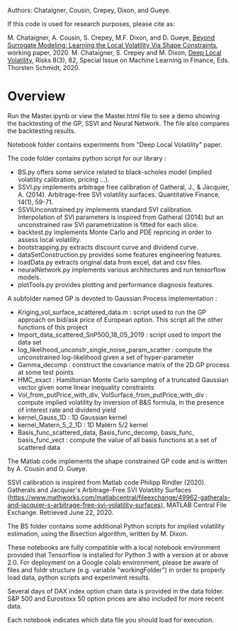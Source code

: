 Authors: Chataigner, Cousin, Crepey, Dixon, and Gueye. 

If this code is used for research purposes, please cite as:

M. Chataigner, A. Cousin, S. Crepey, M.F. Dixon, and D. Gueye, [Beyond Surrogate Modeling: Learning the Local Volatility Via Shape Constraints](http://mypages.iit.edu/~mdixon7/preprints/local_vol.pdf), working paper, 2020.
M. Chataigner, S. Crepey and M. Dixon, [Deep Local Volatility](https://www.mdpi.com/2227-9091/8/3/82), Risks 8(3), 82, Special Issue on Machine Learning in Finance, Eds. Thorsten Schmidt, 2020.


# Overview
Run the Master.ipynb or view the Master.html file to see a demo showing the backtesting of the GP, SSVI and Neural Network.
The file also compares the backtesting results.

Notebook folder contains experiments from "Deep Local Volatility" paper. 

The code folder contains python script for our library :
- BS.py offers some service related to black-scholes model (implied volatility calibration, pricing ...).
- SSVI.py implements arbitrage free calibration of Gatheral, J., & Jacquier, A. (2014). Arbitrage-free SVI volatility surfaces. Quantitative Finance, 14(1), 59-71.
- SSVIUnconstrained.py implements standard SVI calibration. Interpolation of SVI parameters is inspired from Gatheral (2014) but an unconstrained raw SVI parametrization is fitted for each slice.
- backtest.py implements Monte Carlo and PDE repricing in order to assess local volatility.
- bootstrapping.py extracts discount curve and dividend curve.
- dataSetConstruction.py provides some features engineering features.
- loadData.py extracts original data from excel, dat and csv files.
- neuralNetwork.py implements various architectures and run tensorflow models.
- plotTools.py provides plotting and performance diagnosis features.

A subfolder named GP is devoted to Gaussian Process implementation :
- Kriging_vol_surface_scattered_data.m : script used to run the GP approach on bid/ask price of European option. This script all the other functions of this project 
- Import_data_scattered_SnP500_18_05_2019 : script used to import the data set
- log_likelihood_unconstr_single_noise_param_scatter : compute the unconstrained log-likelihood given a set of hyper-parameter
- Gamma_decomp : construct the covariance matrix of the 2D GP process at some test points
- HMC_exact : Hamiltonian Monte Carlo sampling of a truncated Gaussian vector given some linear inequality constraints
- Vol_from_putPrice_with_div, VolSurface_from_putPrice_with_div : compute implied volatility by inversion of B&S formula, in the presence of interest rate and dividend yield
- kernel_Gauss_1D : 1D Gaussian kernel
- kernel_Matern_5_2_1D : 1D Matérn 5/2 kernel
- Basis_func_scattered_data, Basis_func_decomp, basis_func, basis_func_vect : compute the value of all basis functions at a set of scattered data

The Matlab code implements the shape constrained GP code and is written by A.  Cousin and D. Gueye.

SSVI calibration is inspired from Matlab code  Philipp Rindler (2020). Gatherals and Jacquier's Arbitrage-Free SVI Volatility Surfaces (https://www.mathworks.com/matlabcentral/fileexchange/49962-gatherals-and-jacquier-s-arbitrage-free-svi-volatility-surfaces), MATLAB Central File Exchange. Retrieved June 22, 2020.

The BS folder contains some additional Python scripts for implied volatility estimation, using the Bisection algorithm,  written by M. Dixon.

These notebooks are fully compatible with a local notebook environment provided that Tensorflow is installed for Python 3 with a version at or above 2.0.
For deployment on a Google colab environment, please be aware of files and foldr structure (e.g. variable "workingFolder") in order to properly load data, python scripts and experiment results.

Several days of DAX index option chain data is provided in the data folder.
S&P 500 and Eurostoxx 50 option prices are also included for more recent data.

Each notebook indicates which data file you should load for execution.



